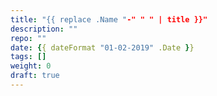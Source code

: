 ```yaml
---
title: "{{ replace .Name "-" " " | title }}"
description: ""
repo: ""
date: {{ dateFormat "01-02-2019" .Date }}
tags: []
weight: 0
draft: true
---
```

